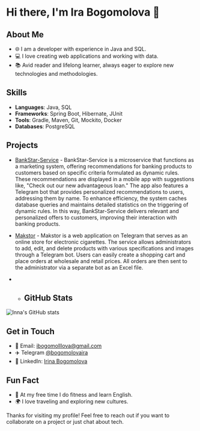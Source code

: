 # Hi there, I'm Ira Bogomolova 👋

## About Me
- 🌐 I am a developer with experience in Java and SQL.
- 💻 I love creating web applications and working with data.
- 📚 Avid reader and lifelong learner, always eager to explore new technologies and methodologies.

## Skills
- **Languages**: Java, SQL
- **Frameworks**: Spring Boot, Hibernate, JUnit
- **Tools**: Gradle, Maven, Git, Mockito, Docker
- **Databases**: PostgreSQL

## Projects
- [BankStar-Service](https://github.com/samka-bogomola-02/BankStar-service) - BankStar-Service is a microservice that functions as a marketing system, offering recommendations for banking products to customers based on specific criteria formulated as dynamic rules. These recommendations are displayed in a mobile app with suggestions like, "Check out our new advantageous loan."
The app also features a Telegram bot that provides personalized recommendations to users, addressing them by name. To enhance efficiency, the system caches database queries and maintains detailed statistics on the triggering of dynamic rules.
In this way, BankStar-Service delivers relevant and personalized offers to customers, improving their interaction with banking products.
- [Makstor](https://github.com/samka-bogomola-02/makstoreshop) - Makstor is a web application on Telegram that serves as an online store for electronic cigarettes. The service allows administrators to add, edit, and delete products with various specifications and images through a Telegram bot. Users can easily create a shopping cart and place orders at wholesale and retail prices. All orders are then sent to the administrator via a separate bot as an Excel file.

- - ## GitHub Stats
![Inna's GitHub stats](https://github-readme-stats.vercel.app/api?username=ibogomolova&show_icons=true&theme=radical)

## Get in Touch
- 📧 Email: [ibogomolllova@gmail.com](mailto:inna.bogomolova@example.com)
- ✈️ Telegram [@bogomolovaira](https://t.me/bogomolovaira)
- 💼 LinkedIn: [Irina Bogomolova](https://www.linkedin.com/in/irina-bogomolova-37200b334/)

## Fun Fact
- 🎨 At my free time I do fitness and learn English.
- 🌍 I love traveling and exploring new cultures.

Thanks for visiting my profile! Feel free to reach out if you want to collaborate on a project or just chat about tech.
